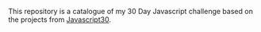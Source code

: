 This repository is a catalogue of my 30 Day Javascript challenge based on the projects from [Javascript30](https://javascript30.com/).